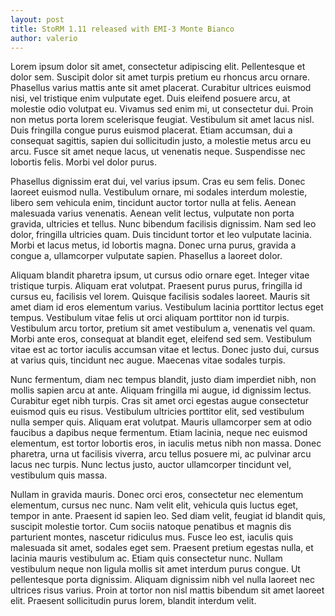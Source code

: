 ```yaml
---
layout: post
title: StoRM 1.11 released with EMI-3 Monte Bianco
author: valerio
---
```


Lorem ipsum dolor sit amet, consectetur adipiscing elit. Pellentesque et dolor sem. Suscipit dolor sit amet turpis pretium eu rhoncus arcu ornare. Phasellus varius mattis ante sit amet placerat. Curabitur ultrices euismod nisi, vel tristique enim vulputate eget. Duis eleifend posuere arcu, at molestie odio volutpat eu. Vivamus sed enim mi, ut consectetur dui. Proin non metus porta lorem scelerisque feugiat. Vestibulum sit amet lacus nisl. Duis fringilla congue purus euismod placerat. Etiam accumsan, dui a consequat sagittis, sapien dui sollicitudin justo, a molestie metus arcu eu arcu. Fusce sit amet neque lacus, ut venenatis neque. Suspendisse nec lobortis felis. Morbi vel dolor purus.

Phasellus dignissim erat dui, vel varius ipsum. Cras eu sem felis. Donec laoreet euismod nulla. Vestibulum ornare, mi sodales interdum molestie, libero sem vehicula enim, tincidunt auctor tortor nulla at felis. Aenean malesuada varius venenatis. Aenean velit lectus, vulputate non porta gravida, ultricies et tellus. Nunc bibendum facilisis dignissim. Nam sed leo dolor, fringilla ultricies quam. Duis tincidunt tortor et leo vulputate lacinia. Morbi et lacus metus, id lobortis magna. Donec urna purus, gravida a congue a, ullamcorper vulputate sapien. Phasellus a laoreet dolor.

Aliquam blandit pharetra ipsum, ut cursus odio ornare eget. Integer vitae tristique turpis. Aliquam erat volutpat. Praesent purus purus, fringilla id cursus eu, facilisis vel lorem. Quisque facilisis sodales laoreet. Mauris sit amet diam id eros elementum varius. Vestibulum lacinia porttitor lectus eget tempus. Vestibulum vitae felis ut orci aliquam porttitor non id turpis. Vestibulum arcu tortor, pretium sit amet vestibulum a, venenatis vel quam. Morbi ante eros, consequat at blandit eget, eleifend sed sem. Vestibulum vitae est ac tortor iaculis accumsan vitae et lectus. Donec justo dui, cursus at varius quis, tincidunt nec augue. Maecenas vitae sodales turpis.

Nunc fermentum, diam nec tempus blandit, justo diam imperdiet nibh, non mollis sapien arcu at ante. Aliquam fringilla mi augue, id dignissim lectus. Curabitur eget nibh turpis. Cras sit amet orci egestas augue consectetur euismod quis eu risus. Vestibulum ultricies porttitor elit, sed vestibulum nulla semper quis. Aliquam erat volutpat. Mauris ullamcorper sem at odio faucibus a dapibus neque fermentum. Etiam lacinia, neque nec euismod elementum, est tortor lobortis eros, in iaculis metus nibh non massa. Donec pharetra, urna ut facilisis viverra, arcu tellus posuere mi, ac pulvinar arcu lacus nec turpis. Nunc lectus justo, auctor ullamcorper tincidunt vel, vestibulum quis massa.

Nullam in gravida mauris. Donec orci eros, consectetur nec elementum elementum, cursus nec nunc. Nam velit elit, vehicula quis luctus eget, tempor in ante. Praesent id sapien leo. Sed diam velit, feugiat id blandit quis, suscipit molestie tortor. Cum sociis natoque penatibus et magnis dis parturient montes, nascetur ridiculus mus. Fusce leo est, iaculis quis malesuada sit amet, sodales eget sem. Praesent pretium egestas nulla, et lacinia mauris vestibulum ac. Etiam quis consectetur nunc. Nullam vestibulum neque non ligula mollis sit amet interdum purus congue. Ut pellentesque porta dignissim. Aliquam dignissim nibh vel nulla laoreet nec ultrices risus varius. Proin at tortor non nisl mattis bibendum sit amet laoreet elit. Praesent sollicitudin purus lorem, blandit interdum velit.
